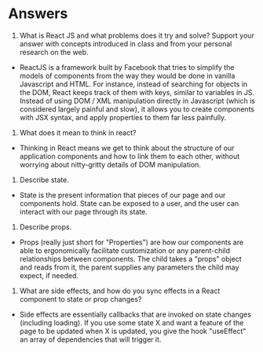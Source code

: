 # Answers

1. What is React JS and what problems does it try and solve? Support your answer with concepts introduced in class and from your personal research on the web.

- ReactJS is a framework built by Facebook that tries to simplify the models of components from the way they would be done in vanilla Javascript and HTML. For instance, instead of searching for objects in the DOM, React keeps track of them with keys, similar to variables in JS. Instead of using DOM / XML manipulation directly in Javascript (which is considered largely painful and slow), it allows you to create components with JSX syntax, and apply properties to them far less painfully.

1. What does it mean to think in react?

- Thinking in React means we get to think about the structure of our application components and how to link them to each other, without worrying about nitty-gritty details of DOM manipulation.

1. Describe state.

- State is the present information that pieces of our page and our components hold. State can be exposed to a user, and the user can interact with our page through its state.

1. Describe props.

- Props (really just short for "Properties") are how our components are able to ergonomically facilitate customization or any parent-child relationships between components. The child takes a "props" object and reads from it, the parent supplies any parameters the child may expect, if needed.

1. What are side effects, and how do you sync effects in a React component to state or prop changes?

- Side effects are essentially callbacks that are invoked on state changes (including loading). If you use some state X and want a feature of the page to be updated when X is updated, you give the hook "useEffect" an array of dependencies that will trigger it.
